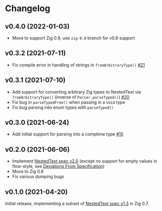 # Changelog


## v0.4.0 (2022-01-03)

- Move to support Zig 0.9, use `zig-0.8` branch for v0.8 support


## v0.3.2 (2021-07-11)

- Fix compile error in handling of strings in `fromArbitraryType()` [#21](https://github.com/LewisGaul/zig-nestedtext/pull/21)


## v0.3.1 (2021-07-10)

- Add support for converting arbitrary Zig types to NestedText via `fromArbitraryType()` (inverse of `Parser.parseTyped()`) [#20](https://github.com/LewisGaul/zig-nestedtext/pull/20)
- Fix bug in `parseTypedFree()` when passing in a `Void` type
- Fix bug parsing into enum types with `parseTyped()`


## v0.3.0 (2021-06-24)

- Add initial support for parsing into a comptime type [#15](https://github.com/LewisGaul/zig-nestedtext/pull/15)


## v0.2.0 (2021-06-06)

- Implement [NestedText spec v2.0](https://nestedtext.org/en/v2.0/) (except no support for empty values in flow-style, see [Deviations From Specification](https://github.com/LewisGaul/zig-nestedtext/blob/v0.2.0/README.md#deviations-from-specification))
- Move to Zig 0.8
- Fix various dumping bugs


## v0.1.0 (2021-04-20)

Initial release, implementing a subset of [NestedText spec v1.3](https://nestedtext.org/en/v1.3/) in Zig 0.7.
